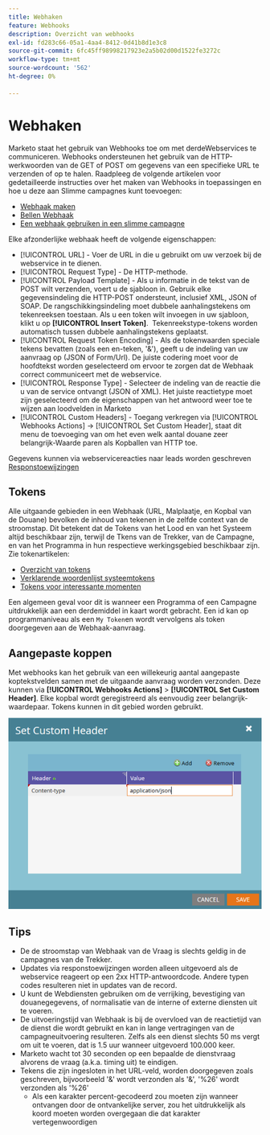 ```yaml
---
title: Webhaken
feature: Webhooks
description: Overzicht van webhooks
exl-id: fd283c66-05a1-4aa4-8412-0d41b8d1e3c8
source-git-commit: 6fc45ff98998217923e2a5b02d00d1522fe3272c
workflow-type: tm+mt
source-wordcount: '562'
ht-degree: 0%

---
```


# Webhaken

Marketo staat het gebruik van Webhooks toe om met derdeWebservices te communiceren. Webhooks ondersteunen het gebruik van de HTTP-werkwoorden van de GET of POST om gegevens van een specifieke URL te verzenden of op te halen. Raadpleeg de volgende artikelen voor gedetailleerde instructies over het maken van Webhooks in toepassingen en hoe u deze aan Slimme campagnes kunt toevoegen:

- [Webhaak maken](https://experienceleague.adobe.com/en/docs/marketo/using/product-docs/administration/additional-integrations/create-a-webhook)
- [Bellen Webhaak](https://experienceleague.adobe.com/en/docs/marketo/using/product-docs/core-marketo-concepts/smart-campaigns/flow-actions/call-webhook)
- [Een webhaak gebruiken in een slimme campagne](https://experienceleague.adobe.com/en/docs/marketo/using/product-docs/core-marketo-concepts/smart-campaigns/flow-actions/use-a-webhook-in-a-smart-campaign)

Elke afzonderlijke webhaak heeft de volgende eigenschappen:

- [!UICONTROL URL] - Voer de URL in die u gebruikt om uw verzoek bij de webservice in te dienen.
- [!UICONTROL Request Type] - De HTTP-methode.
- [!UICONTROL Payload Template] - Als u informatie in de tekst van de POST wilt verzenden, voert u de sjabloon in. Gebruik elke gegevensindeling die HTTP-POST ondersteunt, inclusief XML, JSON of SOAP. De rangschikkingsindeling moet dubbele aanhalingstekens om tekenreeksen toestaan. Als u een token wilt invoegen in uw sjabloon, klikt u op **[!UICONTROL Insert Token]**.  Tekenreekstype-tokens worden automatisch tussen dubbele aanhalingstekens geplaatst.
- [!UICONTROL Request Token Encoding] - Als de tokenwaarden speciale tekens bevatten (zoals een en-teken, &#39;&amp;&#39;), geeft u de indeling van uw aanvraag op (JSON of Form/Url). De juiste codering moet voor de hoofdtekst worden geselecteerd om ervoor te zorgen dat de Webhaak correct communiceert met de webservice.
- [!UICONTROL Response Type] - Selecteer de indeling van de reactie die u van de service ontvangt (JSON of XML). Het juiste reactietype moet zijn geselecteerd om de eigenschappen van het antwoord weer toe te wijzen aan loodvelden in Marketo
- [!UICONTROL Custom Headers] - Toegang verkregen via [!UICONTROL Webhooks Actions] -> [!UICONTROL Set Custom Header], staat dit menu de toevoeging van om het even welk aantal douane zeer belangrijk-Waarde paren als Kopballen van HTTP toe.

Gegevens kunnen via webservicereacties naar leads worden geschreven [Responstoewijzingen](response-mappings.md)

## Tokens

Alle uitgaande gebieden in een Webhaak (URL, Malplaatje, en Kopbal van de Douane) bevolken de inhoud van tekenen in de zelfde context van de stroomstap. Dit betekent dat de Tokens van het Lood en van het Systeem altijd beschikbaar zijn, terwijl de Tkens van de Trekker, van de Campagne, en van het Programma in hun respectieve werkingsgebied beschikbaar zijn. Zie tokenartikelen:

- [Overzicht van tokens](https://experienceleague.adobe.com/en/docs/marketo/using/product-docs/demand-generation/landing-pages/personalizing-landing-pages/tokens-overview)
- [Verklarende woordenlijst systeemtokens](https://experienceleague.adobe.com/en/docs/marketo/using/product-docs/email-marketing/general/using-tokens/system-tokens-glossary)
- [Tokens voor interessante momenten](https://experienceleague.adobe.com/en/docs/marketo/using/product-docs/marketo-sales-insight/msi-for-salesforce/features/tabs-in-the-msi-panel/interesting-moments/trigger-tokens-for-interesting-moments)

Een algemeen geval voor dit is wanneer een Programma of een Campagne uitdrukkelijk aan een derdemiddel in kaart wordt gebracht. Een id kan op programmaniveau als een `My Token`en wordt vervolgens als token doorgegeven aan de Webhaak-aanvraag.

## Aangepaste koppen

Met webhooks kan het gebruik van een willekeurig aantal aangepaste koptekstvelden samen met de uitgaande aanvraag worden verzonden. Deze kunnen via **[!UICONTROL Webhooks Actions]** > **[!UICONTROL Set Custom Header]**. Elke kopbal wordt geregistreerd als eenvoudig zeer belangrijk-waardepaar. Tokens kunnen in dit gebied worden gebruikt.

![Aangepaste koppen](assets/custom-headers.png)

## Tips

- De de stroomstap van Webhaak van de Vraag is slechts geldig in de campagnes van de Trekker.
- Updates via responstoewijzingen worden alleen uitgevoerd als de webservice reageert op een 2xx HTTP-antwoordcode. Andere typen codes resulteren niet in updates van de record.
- U kunt de Webdiensten gebruiken om de verrijking, bevestiging van douanegegevens, of normalisatie van de interne of externe diensten uit te voeren.
- De uitvoeringstijd van Webhaak is bij de overvloed van de reactietijd van de dienst die wordt gebruikt en kan in lange vertragingen van de campagneuitvoering resulteren. Zelfs als een dienst slechts 50 ms vergt om uit te voeren, dat is 1.5 uur wanneer uitgevoerd 100.000 keer.
- Marketo wacht tot 30 seconden op een bepaalde de dienstvraag alvorens de vraag (a.k.a. timing uit) te eindigen.
- Tekens die zijn ingesloten in het URL-veld, worden doorgegeven zoals geschreven, bijvoorbeeld &#39;&amp;&#39; wordt verzonden als &#39;&amp;&#39;, &#39;%26&#39; wordt verzonden als &#39;%26&#39;
   - Als een karakter percent-gecodeerd zou moeten zijn wanneer ontvangen door de ontvankelijke server, zou het uitdrukkelijk als koord moeten worden overgegaan die dat karakter vertegenwoordigen
